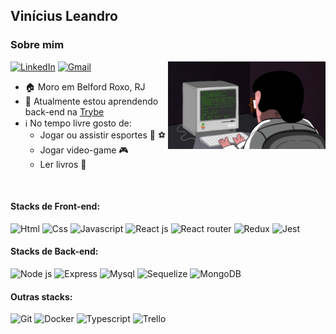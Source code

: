 ## Vinícius Leandro

### Sobre mim

<img align="right" width=50% src="imgs/coding.gif" />

<a href="https://www.linkedin.com/in/viniciuscleandro/"><img alt="LinkedIn" src="https://img.shields.io/badge/LinkedIn-0077B5?style=for-the-badge&logo=linkedin&logoColor=white" /></a> <a href="mailto:viniciusleandrodev@gmail.com"><img alt="Gmail" src="https://img.shields.io/badge/Gmail-D14836?style=for-the-badge&logo=gmail&logoColor=white" /></a>

- 🏠 Moro em Belford Roxo, RJ
- 🌱 Atualmente estou aprendendo back-end na [Trybe](https://www.betrybe.com/)
- ℹ️ No tempo livre gosto de:
  - Jogar ou assistir esportes 🏀 :soccer:
  - Jogar video-game 🎮 
  - Ler livros 📖

<br>

#### Stacks de Front-end:

<img alt="Html" src="https://img.shields.io/badge/HTML5-E34F26?style=for-the-badge&logo=html5&logoColor=white" /> <img alt="Css" src="https://img.shields.io/badge/CSS3-1572B6?style=for-the-badge&logo=css3&logoColor=white" /> <img alt="Javascript" src="https://img.shields.io/badge/JavaScript-323330?style=for-the-badge&logo=javascript&logoColor=F7DF1E" /> <img alt="React js" src="https://img.shields.io/badge/React-20232A?style=for-the-badge&logo=react&logoColor=61DAFB" /> <img alt="React router" src="https://img.shields.io/badge/React_Router-CA4245?style=for-the-badge&logo=react-router&logoColor=white" /> <img alt="Redux" src="https://img.shields.io/badge/Redux-593D88?style=for-the-badge&logo=redux&logoColor=white" /> <img alt="Jest" src="https://img.shields.io/badge/Jest-C21325?style=for-the-badge&logo=jest&logoColor=white" />

#### Stacks de Back-end: 
 
<img alt="Node js" src="https://img.shields.io/badge/Node.js-339933?style=for-the-badge&logo=nodedotjs&logoColor=white" /> <img alt="Express" src="https://img.shields.io/badge/Express.js-000000?style=for-the-badge&logo=express&logoColor=white" /> <img alt="Mysql" src="https://img.shields.io/badge/MySQL-005C84?style=for-the-badge&logo=mysql&logoColor=white" /> <img alt="Sequelize" src="https://img.shields.io/badge/Sequelize-52B0E7?style=for-the-badge&logo=Sequelize&logoColor=white" /> <img alt="MongoDB" src="https://img.shields.io/badge/MongoDB-%234ea94b.svg?style=for-the-badge&logo=mongodb&logoColor=white" />

#### Outras stacks: 

<img alt="Git" src="https://img.shields.io/badge/GIT-E44C30?style=for-the-badge&logo=git&logoColor=white" /> <img alt="Docker" src="https://img.shields.io/badge/Docker-2CA5E0?style=for-the-badge&logo=docker&logoColor=white" /> <img alt="Typescript" src="https://img.shields.io/badge/TypeScript-007ACC?style=for-the-badge&logo=typescript&logoColor=white" /> <img alt="Trello" src="https://img.shields.io/badge/Trello-0052CC?style=for-the-badge&logo=trello&logoColor=white" />


<!-- <img alt="" src="" /> -->
